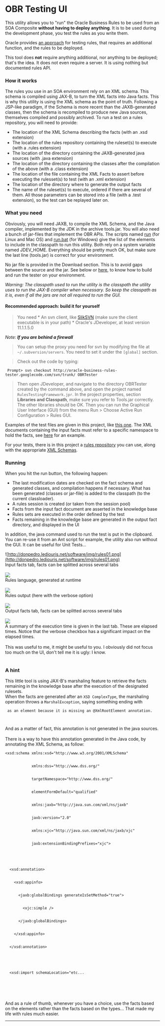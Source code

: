 # OBR Testing UI #
This utility allows you to "run" the Oracle Business Rules to be used from an SOA Composite **without having to deploy anything**. It is to be used during the development phase, you test the rules as you write them.

Oracle provides [an approach](http://docs.oracle.com/cd/E14571_01/integration.1111/e10228/testing.htm) for testing rules, that requires an additional function, and the rules to be deployed.

This tool does **not** require anything additional, nor anything to be deployed; that's the idea. It does not even require a server.
It is using nothing but documented rules API.

### How it works ###
The rules you use in an SOA environment rely on an XML schema. This schema is compiled using JAX-B, to turn the XML facts into Java facts.
This is why this utility is using the XML schema as the point of truth. Following a JSP-like paradigm, if the Schema is more recent than the JAXB-generated classes, then the schema is recompiled to produce new Java sources, themselves compiled and possibly archived.
To run a test on a rules repository, you will need to provide:
  * The location of the XML Schema describing the facts (with an .xsd extension)
  * The location of the rules repository containing the ruleset(s) to execute (with a .rules extension)
  * The location of the directory containing the JAXB-generated java sources (with .java extension)
  * The location of the directory containing the classes after the compilation of the above (with a .class extension)
  * The location of the file containing the XML Facts to assert before executing the rulesset(s) to test (with an .xml extension)
  * The location of the directory where to generate the output facts
  * The name of the ruleset(s) to execute, ordered if there are several of them.
All those parameters can be stored into a file (with a .test extension), so the test can be replayed later on.

### What you need ###
Obviously, you will need JAXB, to compile the XML Schema, and the Java compiler, implemented by the JDK in the archive tools.jar. You will also need a bunch of jar-files that implement the OBR APIs. The scripts named [run](http://code.google.com/p/oracle-business-rules-tester/source/browse/trunk/run) (for Linux and Mac OS) and [run.bat](http://code.google.com/p/oracle-business-rules-tester/source/browse/trunk/run.bat) (for Windows) give the list of the elements to include in the classpath to run this utility. Both rely on a system variable named JDEV\_HOME. Everything should be pretty much OK, but make sure the last line (tools.jar) is correct for your environment.

No jar file is provided in the Download section. This is to avoid gaps between the source and the jar. See below or [here](HowToBuildAndRun.md), to know how to build and run the tester on your environment.


_Warning: The classpath used to run the utility is the classpath the utility uses to run the JAX-B compiler when necessary. So keep the classpath as it is, even if all the jars are not all required to run the GUI._

#### Recommended approach: build it for yourself ####
> You need
    * An svn client, like [SlikSVN](http://www.sliksvn.com/en/download) (make sure the client executable is in your path)
    * Oracle's JDeveloper, at least version 11.1.1.5.0

_Note: **If you are behind a firewall**_
> You can setup the proxy you need for svn by modifying the file at `~/.subversion/servers`.
> You need to set it under the `[global]` section.

> Check out the code by typing:
```
 Prompt> svn checkout http://oracle-business-rules-tester.googlecode.com/svn/trunk/ OBRTester
```
> Then open JDeveloper, and navigate to the directory OBRTester created by the command   above, and open the project named `RulesTestingFramework.jpr`.
> In the project properties, section **Libraries and Classpath**, make sure you refer to  Tools.jar correctly. The other libraries should be OK.
> Then you can run the Graphical User Interface (GUI) from the menu Run > Choose Active Run Configuration > Rules GUI.

Examples of the test files are given in  this project, like [this one](http://code.google.com/p/oracle-business-rules-tester/source/browse/trunk/infection.test.definition.three.test).
The XML documents containing the input facts must refer to a specific namespace to hold the facts, see [here](http://code.google.com/p/oracle-business-rules-tester/source/browse/trunk/test-data/input-facts.xml) for an example.

For your tests, there is in this project a [rules repository](http://code.google.com/p/oracle-business-rules-tester/source/browse/trunk/InfectionDetectionRuled.rules) you can use, along with the appropriate [XML Schemas](http://code.google.com/p/oracle-business-rules-tester/source/browse/trunk/xsd/bacteriemia.xsd).

### Running ###
When you hit the run button, the following happen:
  * The last modification dates are checked on the fact schema and generated classes, and compilation happens if necessary. What has been generated (classes or jar-file) is added to the classpath (to the current classloader).
  * A rules session is created (or taken from the session pool)
  * Facts from the input fact document are asserted in the knowledge base
  * Rules sets are executed in the order defined by the test
  * Facts remaining in the knowledge base are generated in the output fact directory, and displayed in the UI

In addition, the java command used to run the test is put in the clipboard. You can re-use it from an Ant script for example, the utility also run without the GUI. It can be useful for Unit Tests...

![http://donpedro.lediouris.net/software/img/rules01.png](http://donpedro.lediouris.net/software/img/rules01.png)
<br>
Input facts tab, facts can be splitted across several tabs<br>
<br>
<img src='http://donpedro.lediouris.net/software/img/rules02.png' />
<br>
Rules language, generated at runtime<br>
<br>
<img src='http://donpedro.lediouris.net/software/img/rules03.png' />
<br>
Rules output (here with the verbose option)<br>
<br>
<img src='http://donpedro.lediouris.net/software/img/rules04.png' />
<br>
Output facts tab, facts can be splitted across several tabs<br>
<br>
<img src='http://donpedro.lediouris.net/software/img/rules05.png' />
<br>
A summary of the execution time is given in the last tab. These are elapsed times. Notice that the verbose checkbox has a significant impact on the elapsed times.<br>
<br>
This was useful to me, it might be useful to you. I obviously did not focus too much on the UI, don't tell me it is ugly: I know.<br>
<br>
<h3>A hint</h3>
This little tool is using JAX-B's marshaling feature to retrieve the facts remaining in the knowledge base after the execution of the designated rulesets.<br>
When the facts are generated after an <code>XSD ComplexType</code>, the marshaling operation throws a <code>MarshalException</code>, saying something ending with<br>
<pre><code> as an element because it is missing an @XmlRootElement annotation. <br>
</code></pre>
And as a matter of fact, this annotation is not generated in the java sources.<br>
<br>
There is a way to have this annotation generated in the Java code, by annotating the XML Schema, as follow:<br>
<pre><code>&lt;xsd:schema xmlns:xsd="http://www.w3.org/2001/XMLSchema"<br>
            xmlns:dss="http://www.dss.org/"<br>
            targetNamespace="http://www.dss.org/"<br>
            elementFormDefault="qualified"<br>
            xmlns:jaxb="http://java.sun.com/xml/ns/jaxb"<br>
            jaxb:version="2.0"<br>
            xmlns:xjc="http://java.sun.com/xml/ns/jaxb/xjc"<br>
            jaxb:extensionBindingPrefixes="xjc"&gt;<br>
<br>
  &lt;xsd:annotation&gt;<br>
    &lt;xsd:appinfo&gt;<br>
      &lt;jaxb:globalBindings generateIsSetMethod="true"&gt;<br>
        &lt;xjc:simple /&gt;<br>
      &lt;/jaxb:globalBindings&gt;<br>
    &lt;/xsd:appinfo&gt;<br>
  &lt;/xsd:annotation&gt;<br>
<br>
  &lt;xsd:import schemaLocation="etc...<br>
<br>
</code></pre>
And as a rule of thumb, whenever you have a choice, use the facts based on the elements rather than the facts based on the types... That made my life with rules much easier.<br>
<hr />